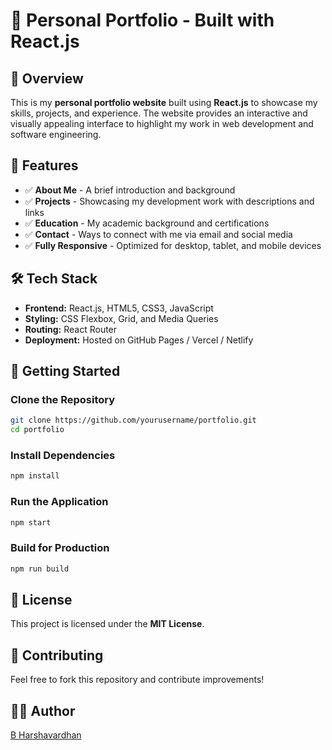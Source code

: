 # 🚀 Personal Portfolio - Built with React.js

## 📌 Overview
This is my **personal portfolio website** built using **React.js** to showcase my skills, projects, and experience. The website provides an interactive and visually appealing interface to highlight my work in web development and software engineering.

## 🎯 Features
- ✅ **About Me** - A brief introduction and background
- ✅ **Projects** - Showcasing my development work with descriptions and links
- ✅ **Education** - My academic background and certifications
- ✅ **Contact** - Ways to connect with me via email and social media
- ✅ **Fully Responsive** - Optimized for desktop, tablet, and mobile devices

## 🛠️ Tech Stack
- **Frontend:** React.js, HTML5, CSS3, JavaScript
- **Styling:** CSS Flexbox, Grid, and Media Queries
- **Routing:** React Router
- **Deployment:** Hosted on GitHub Pages / Vercel / Netlify

## 🚀 Getting Started
### Clone the Repository
```bash
git clone https://github.com/yourusername/portfolio.git
cd portfolio
```

### Install Dependencies
```bash
npm install
```

### Run the Application
```bash
npm start
```

### Build for Production
```bash
npm run build
```

## 📜 License
This project is licensed under the **MIT License**.

## 🤝 Contributing
Feel free to fork this repository and contribute improvements!

## 👨‍💻 Author
[B Harshavardhan](https://github.com/02harsha)

